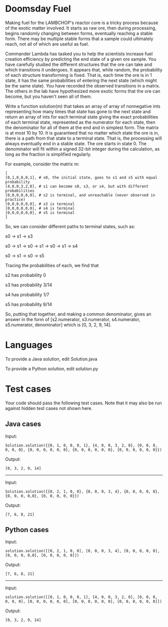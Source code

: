 Doomsday Fuel
=============
Making fuel for the LAMBCHOP's reactor core is a tricky process because of the exotic matter involved. It starts as raw ore, then during processing, begins randomly changing between forms, eventually reaching a stable form. There may be multiple stable forms that a sample could ultimately reach, not all of which are useful as fuel.

Commander Lambda has tasked you to help the scientists increase fuel creation efficiency by predicting the end state of a given ore sample. You have carefully studied the different structures that the ore can take and which transitions it undergoes. It appears that, while random, the probability of each structure transforming is fixed. That is, each time the ore is in 1 state, it has the same probabilities of entering the next state (which might be the same state). You have recorded the observed transitions in a matrix. The others in the lab have hypothesized more exotic forms that the ore can become, but you haven't seen all of them.

Write a function solution(m) that takes an array of array of nonnegative ints representing how many times that state has gone to the next state and return an array of ints for each terminal state giving the exact probabilities of each terminal state, represented as the numerator for each state, then the denominator for all of them at the end and in simplest form. The matrix is at most 10 by 10. It is guaranteed that no matter which state the ore is in, there is a path from that state to a terminal state. That is, the processing will always eventually end in a stable state. The ore starts in state 0. The denominator will fit within a signed 32-bit integer during the calculation, as long as the fraction is simplified regularly.

For example, consider the matrix m:
```
[
[0,1,0,0,0,1], # s0, the initial state, goes to s1 and s5 with equal probability
[4,0,0,3,2,0], # s1 can become s0, s3, or s4, but with different probabilities
[0,0,0,0,0,0], # s2 is terminal, and unreachable (never observed in practice)
[0,0,0,0,0,0], # s3 is terminal
[0,0,0,0,0,0], # s4 is terminal
[0,0,0,0,0,0], # s5 is terminal
]
```
So, we can consider different paths to terminal states, such as:

s0 -> s1 -> s3

s0 -> s1 -> s0 -> s1 -> s0 -> s1 -> s4

s0 -> s1 -> s0 -> s5

Tracing the probabilities of each, we find that

s2 has probability 0

s3 has probability 3/14

s4 has probability 1/7

s5 has probability 9/14

So, putting that together, and making a common denominator, gives an answer in the form of
[s2.numerator, s3.numerator, s4.numerator, s5.numerator, denominator] which is
[0, 3, 2, 9, 14].

Languages
=========

To provide a Java solution, edit Solution.java

To provide a Python solution, edit solution.py

Test cases
==========
Your code should pass the following test cases.
Note that it may also be run against hidden test cases not shown here.

Java cases
----------

Input:
```
Solution.solution({{0, 1, 0, 0, 0, 1}, {4, 0, 0, 3, 2, 0}, {0, 0, 0, 0, 0, 0}, {0, 0, 0, 0, 0, 0}, {0, 0, 0, 0, 0, 0}, {0, 0, 0, 0, 0, 0}})
```
Output:
```
[0, 3, 2, 9, 14]
```

---

Input:
```
Solution.solution({{0, 2, 1, 0, 0}, {0, 0, 0, 3, 4}, {0, 0, 0, 0, 0}, {0, 0, 0, 0,0}, {0, 0, 0, 0, 0}})
```
Output:
```
[7, 6, 8, 21]
```

Python cases
------------

Input:
```
solution.solution([[0, 2, 1, 0, 0], [0, 0, 0, 3, 4], [0, 0, 0, 0, 0], [0, 0, 0, 0,0], [0, 0, 0, 0, 0]])
```
Output:
```
[7, 6, 8, 21]
```

---

Input:
```
solution.solution([[0, 1, 0, 0, 0, 1], [4, 0, 0, 3, 2, 0], [0, 0, 0, 0, 0, 0], [0, 0, 0, 0, 0, 0], [0, 0, 0, 0, 0, 0], [0, 0, 0, 0, 0, 0]])
```
Output:
```
[0, 3, 2, 9, 14]
```